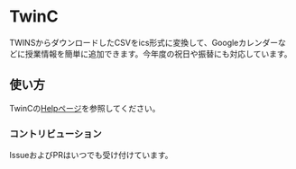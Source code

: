 # TwinC  
TWINSからダウンロードしたCSVをics形式に変換して、Googleカレンダーなどに授業情報を簡単に追加できます。今年度の祝日や振替にも対応しています。

## 使い方
TwinCの[Helpページ](https://mimori256.github.io/twinc/#/Help)を参照してください。

### コントリビューション 
IssueおよびPRはいつでも受け付けています。
